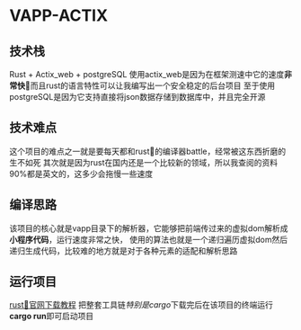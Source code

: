 # VAPP-ACTIX

## 技术栈
Rust + Actix_web + postgreSQL
使用actix_web是因为在框架测速中它的速度**非常快**🚀而且rust的语言特性可以让我编写出一个安全稳定的后台项目
至于使用postgreSQL是因为它支持直接将json数据存储到数据库中，并且完全开源

## 技术难点
这个项目的难点之一就是要每天都和rust🦀的编译器battle，经常被这东西折磨的生不如死
其次就是因为rust在国内还是一个比较新的领域，所以我查阅的资料90%都是英文的，这多少会拖慢一些速度

## 编译思路
该项目的核心就是vapp目录下的解析器，它能够把前端传过来的虚拟dom解析成**小程序代码**，运行速度非常之快，
使用的算法也就是一个递归遍历虚拟dom然后递归生成代码，比较难的地方就是对于各种元素的适配和解析思路

## 运行项目
[rust🦀官网下载教程](https://www.rust-lang.org/zh-CN/tools/install)
把整套工具链*特别是cargo*下载完后在该项目的终端运行**cargo run**即可启动项目